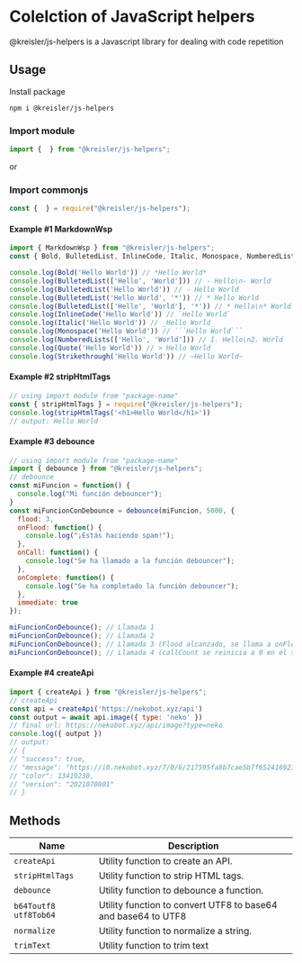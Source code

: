 # Colelction of JavaScript helpers

@kreisler/js-helpers is a Javascript library for dealing with code repetition

## Usage

Install package

```node
npm i @kreisler/js-helpers
```

### Import module

```mjs
import {  } from "@kreisler/js-helpers";
```

or

### Import commonjs

```cjs
const {  } = require("@kreisler/js-helpers");
```

#### Example #1 MarkdownWsp

```js
import { MarkdownWsp } from "@kreisler/js-helpers";
const { Bold, BulletedList, InlineCode, Italic, Monospace, NumberedLists, Quote, Strikethrough } = MarkdownWsp;

console.log(Bold('Hello World')) // *Hello World*
console.log(BulletedList(['Hello', 'World'])) // - Hello\n- World
console.log(BulletedList('Hello World')) // - Hello World
console.log(BulletedList('Hello World', '*')) // * Hello World
console.log(BulletedList(['Hello', 'World'], '*')) // * Hello\n* World
console.log(InlineCode('Hello World')) // `Hello World`
console.log(Italic('Hello World')) // _Hello World_
console.log(Monospace('Hello World')) // ```Hello World```
console.log(NumberedLists(['Hello', 'World'])) // 1. Hello\n2. World
console.log(Quote('Hello World')) // > Hello World
console.log(Strikethrough('Hello World')) // ~Hello World~


```

#### Example #2 stripHtmlTags

```js
// using import module from "package-name"
const { stripHtmlTags } = require("@kreisler/js-helpers");
console.log(stripHtmlTags('<h1>Hello World</h1>'))
// output: Hello World
```

#### Example #3 debounce

```js
// using import module from "package-name"
import { debounce } from "@kreisler/js-helpers";
// debounce
const miFuncion = function() {
  console.log("Mi función debouncer");
}
const miFuncionConDebounce = debounce(miFuncion, 5000, {
  flood: 3,
  onFlood: function() {
    console.log("¡Estás haciendo spam!");
  },
  onCall: function() {
    console.log("Se ha llamado a la función debouncer");
  },
  onComplete: function() {
    console.log("Se ha completado la función debouncer");
  },
  immediate: true
});

miFuncionConDebounce(); // Llamada 1
miFuncionConDebounce(); // Llamada 2
miFuncionConDebounce(); // Llamada 3 (Flood alcanzado, se llama a onFlood)
miFuncionConDebounce(); // Llamada 4 (callCount se reinicia a 0 en el setTimeout)
```

#### Example #4 createApi

```js
import { createApi } from "@kreisler/js-helpers";
// createApi
const api = createApi('https://nekobot.xyz/api')
const output = await api.image({ type: 'neko' })
// final url: https://nekobot.xyz/api/image?type=neko
console.log({ output })
// output: 
// {
// "success": true,
// "message": "https://i0.nekobot.xyz/7/0/6/217595fa8b7cae5b7f6524169230c.png",
// "color": 13419230,
// "version": "2021070801"
// }
```

## Methods

| Name    | Description                                                                                 |
|---------|---------------------------------------------------------------------------------------------|
| `createApi`     | Utility function to create an API.|
| `stripHtmlTags` | Utility function to strip HTML tags.|
| `debounce`                | Utility function to debounce a function.|
| `b64Toutf8` `utf8Tob64`   | Utility function to convert UTF8 to base64 and base64 to UTF8|
| `normalize`     | Utility function to normalize a string.|
| `trimText`  | Utility function to trim text|
